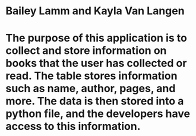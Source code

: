 # Bailey Lamm and Kayla Van Langen

# The purpose of this application is to collect and store information on books that the user has collected or read. The table stores information such as name, author, pages, and more. The data is then stored into a python file, and the developers have access to this information.